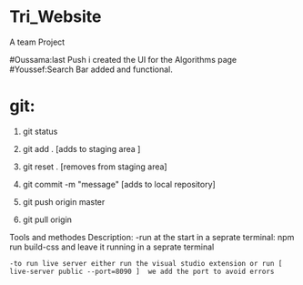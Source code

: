 # Tri_Website
A team Project 

#Oussama:last Push i created the UI for the Algorithms page
#Youssef:Search Bar added and functional. 

# git:
1. git status

2. git add .  [adds to staging area ]
2. git reset .  [removes from staging area] 
3. git commit -m "message"   [adds to local repository]

4. git push origin master
5. git pull origin 


Tools and methodes Description:
    -run at the start in a seprate terminal: 
        npm run build-css
     and leave it running in a seprate terminal

    -to run live server either run the visual studio extension or run [ live-server public --port=8090 ]  we add the port to avoid errors 
